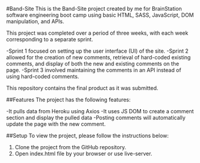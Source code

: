 #Band-Site
This is the Band-Site project created by me for BrainStation software engineering boot camp using basic HTML, SASS, JavaScript, DOM manipulation, and APIs.

This project was completed over a period of three weeks, with each week corresponding to a separate sprint.

-Sprint 1 focused on setting up the user interface (UI) of the site.
-Sprint 2 allowed for the creation of new comments, retrieval of hard-coded existing comments, and display of both the new and existing comments on the page.
-Sprint 3 involved maintaining the comments in an API instead of using hard-coded comments.

This repository contains the final product as it was submitted.

##Features
The project has the following features:

-It pulls data from Heroku using Axios
-It uses JS DOM to create a comment section and display the pulled data
-Posting comments will automatically update the page with the new comment.


##Setup
To view the project, please follow the instructions below:


1. Clone the project from the GitHub repository.
2. Open index.html file by your browser or use live-server.
